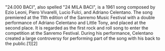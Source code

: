 "24.000 BACI", also spelled "24 MILA BACI", is a 1961 song composed by Ezio Leoni, Piero Vivarelli, Lucio Fulci, and Adriano Celentano. The song premiered at the 11th edition of the Sanremo Music Festival with a double performance of Adriano Celentano and Little Tony, and placed at the second place. It is regarded as the first rock and roll song to enter the competition at the Sanremo Festival. During his performance, Celentano created a large controversy for performing part of the song with his back to the public.[1][2]
